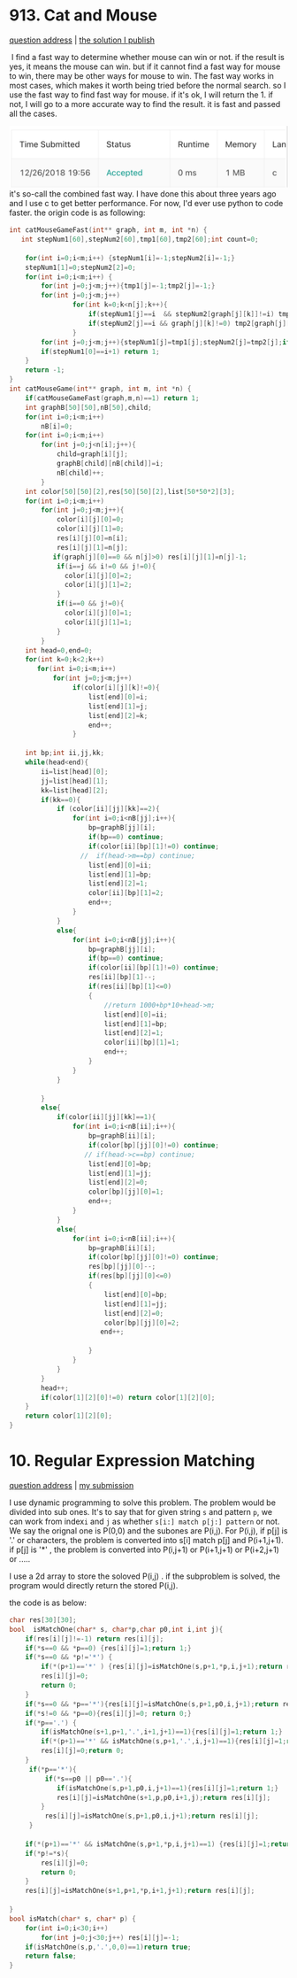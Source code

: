 # 913. Cat and Mouse

[question address](https://leetcode.com/problems/cat-and-mouse/) | [the solution I publish](https://leetcode.com/problems/cat-and-mouse/discuss/209176/a-combined-fast-way)

​       I find a fast way to determine whether mouse can win or not. if the result is yes, it means the mouse can win. but if it cannot find a fast way for mouse to win, there may be other ways for mouse to win. The fast way works in most cases, which makes it worth being tried before the normal search.
so I use the fast way to find fast way for mouse. if it's ok, I will return the 1. if not, I will go to a more accurate way to find the result. it is fast and passed all the cases.

![image-20220805102453879](202208.assets/image-20220805102453879.png)      it's so-call the combined fast way. I have done this about three years ago and I use c to get better performance. For now, I'd ever use python to code faster.  the origin code is as following:

```c
int catMouseGameFast(int** graph, int m, int *n) {
   int stepNum1[60],stepNum2[60],tmp1[60],tmp2[60];int count=0;

    for(int i=0;i<m;i++) {stepNum1[i]=-1;stepNum2[i]=-1;}
    stepNum1[1]=0;stepNum2[2]=0;
    for(int i=0;i<m;i++) {
        for(int j=0;j<m;j++){tmp1[j]=-1;tmp2[j]=-1;}
        for(int j=0;j<m;j++)
                for(int k=0;k<n[j];k++){
                    if(stepNum1[j]==i  && stepNum2[graph[j][k]]!=i) tmp1[graph[j][k]]=i+1;
                    if(stepNum2[j]==i && graph[j][k]!=0) tmp2[graph[j][k]]=i+1;
                }
        for(int j=0;j<m;j++){stepNum1[j]=tmp1[j];stepNum2[j]=tmp2[j];if(tmp2[j]==i+1)stepNum1[j]=-1;}
        if(stepNum1[0]==i+1) return 1;
    }
    return -1;
}
int catMouseGame(int** graph, int m, int *n) {
    if(catMouseGameFast(graph,m,n)==1) return 1;
    int graphB[50][50],nB[50],child;
    for(int i=0;i<m;i++)
        nB[i]=0;
    for(int i=0;i<m;i++)
        for(int j=0;j<n[i];j++){
            child=graph[i][j];
            graphB[child][nB[child]]=i;
            nB[child]++;
        }
    int color[50][50][2],res[50][50][2],list[50*50*2][3];
    for(int i=0;i<m;i++)
        for(int j=0;j<m;j++){
            color[i][j][0]=0;
            color[i][j][1]=0;
            res[i][j][0]=n[i];
            res[i][j][1]=n[j];
           if(graph[j][0]==0 && n[j]>0) res[i][j][1]=n[j]-1;
            if(i==j && i!=0 && j!=0){
              color[i][j][0]=2;
              color[i][j][1]=2;
            }
            if(i==0 && j!=0){
              color[i][j][0]=1;
              color[i][j][1]=1;
            }
        }
    int head=0,end=0;
    for(int k=0;k<2;k++)
       for(int i=0;i<m;i++)
           for(int j=0;j<m;j++)
                if(color[i][j][k]!=0){
                    list[end][0]=i;
                    list[end][1]=j;
                    list[end][2]=k;
                    end++;
                }
  
    int bp;int ii,jj,kk;
    while(head<end){
        ii=list[head][0];
        jj=list[head][1];
        kk=list[head][2];
        if(kk==0){
            if (color[ii][jj][kk]==2){
                for(int i=0;i<nB[jj];i++){
                    bp=graphB[jj][i];
                    if(bp==0) continue;
                    if(color[ii][bp][1]!=0) continue;
                  //  if(head->m==bp) continue;
                    list[end][0]=ii;
                    list[end][1]=bp;
                    list[end][2]=1;
                    color[ii][bp][1]=2;
                    end++;
                }
            }
            else{
                for(int i=0;i<nB[jj];i++){
                    bp=graphB[jj][i];
                    if(bp==0) continue;
                    if(color[ii][bp][1]!=0) continue;
                    res[ii][bp][1]--;
                    if(res[ii][bp][1]<=0)
                    {
                        //return 1000+bp*10+head->m;
                        list[end][0]=ii;
                        list[end][1]=bp;
                        list[end][2]=1;
                        color[ii][bp][1]=1;
                        end++;
                    }       
                }
            }
            
        }
        else{
            if(color[ii][jj][kk]==1){
                for(int i=0;i<nB[ii];i++){
                    bp=graphB[ii][i];
                    if(color[bp][jj][0]!=0) continue;
                   // if(head->c==bp) continue;
                    list[end][0]=bp;
                    list[end][1]=jj;
                    list[end][2]=0;
                    color[bp][jj][0]=1;
                    end++;
                }
            }
            else{
                for(int i=0;i<nB[ii];i++){
                    bp=graphB[ii][i];
                    if(color[bp][jj][0]!=0) continue;
                    res[bp][jj][0]--;
                    if(res[bp][jj][0]<=0)
                    {
                        list[end][0]=bp;
                        list[end][1]=jj;
                        list[end][2]=0;
                        color[bp][jj][0]=2;
                       end++;
                        
                    }
                }
            }
        }
        head++;
        if(color[1][2][0]!=0) return color[1][2][0];
    }
    return color[1][2][0];
}
```

# 10. Regular Expression Matching

[question address](https://leetcode.com/problems/regular-expression-matching/) | [my submission](https://leetcode.com/submissions/detail/196405903/)

I use dynamic programming to solve this problem. The problem would be divided into sub ones. It's to say that for given string `s` and pattern `p`, we can work from index`i` and `j` as whether `s[i:] match p[j:] pattern` or not.  We say the orignal one is P(0,0) and the subones are P(i,j). For  P(i,j), if p[j] is '.' or characters, the problem is converted into s[i] match p[j] and P(i+1,j+1). if p[j] is '*' , the problem is converted into  P(i,j+1) or P(i+1,j+1) or P(i+2,j+1) or ..... 

 I use a 2d array to store the soloved P(i,j) . if the subproblem is solved, the program would directly return the stored P(i,j). 

the code is as below:

``` c
char res[30][30];
bool  isMatchOne(char* s, char*p,char p0,int i,int j){
    if(res[i][j]!=-1) return res[i][j];
    if(*s==0 && *p==0) {res[i][j]=1;return 1;}
    if(*s==0 && *p!='*') {
        if(*(p+1)=='*' ) {res[i][j]=isMatchOne(s,p+1,*p,i,j+1);return res[i][j];}
        res[i][j]=0;
        return 0;
    }
    if(*s==0 && *p=='*'){res[i][j]=isMatchOne(s,p+1,p0,i,j+1);return res[i][j];}
    if(*s!=0 && *p==0){res[i][j]=0; return 0;}
    if(*p=='.') {
        if(isMatchOne(s+1,p+1,'.',i+1,j+1)==1){res[i][j]=1;return 1;}
        if(*(p+1)=='*' && isMatchOne(s,p+1,'.',i,j+1)==1){res[i][j]=1;return  1;}
        res[i][j]=0;return 0;
    }
     if(*p=='*'){
         if(*s==p0 || p0=='.'){
            if(isMatchOne(s,p+1,p0,i,j+1)==1){res[i][j]=1;return 1;}
            res[i][j]=isMatchOne(s+1,p,p0,i+1,j);return res[i][j];
        }
         res[i][j]=isMatchOne(s,p+1,p0,i,j+1);return res[i][j];
     }
    
    if(*(p+1)=='*' && isMatchOne(s,p+1,*p,i,j+1)==1) {res[i][j]=1;return  1;}
    if(*p!=*s){
        res[i][j]=0;
        return 0;
    }
    res[i][j]=isMatchOne(s+1,p+1,*p,i+1,j+1);return res[i][j];
    
}
bool isMatch(char* s, char* p) {
    for(int i=0;i<30;i++)
        for(int j=0;j<30;j++) res[i][j]=-1;
    if(isMatchOne(s,p,'.',0,0)==1)return true;
    return false;
}
```

